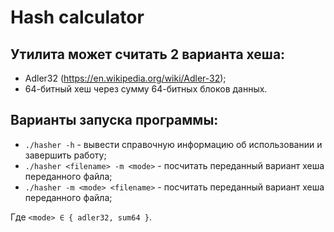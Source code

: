 ﻿# Hash calculator

## Утилита может считать 2 варианта хеша:
 - Adler32 (https://en.wikipedia.org/wiki/Adler-32);
 - 64-битный хеш через сумму 64-битных блоков данных.

## Варианты запуска программы:
 - `./hasher -h` - вывести справочную информацию об использовании и завершить работу;
 - `./hasher <filename> -m <mode>` - посчитать переданный вариант хеша переданного файла;
 - `./hasher -m <mode> <filename>` - посчитать переданный вариант хеша переданного файла;

Где `<mode> ∈ { adler32, sum64 }`.